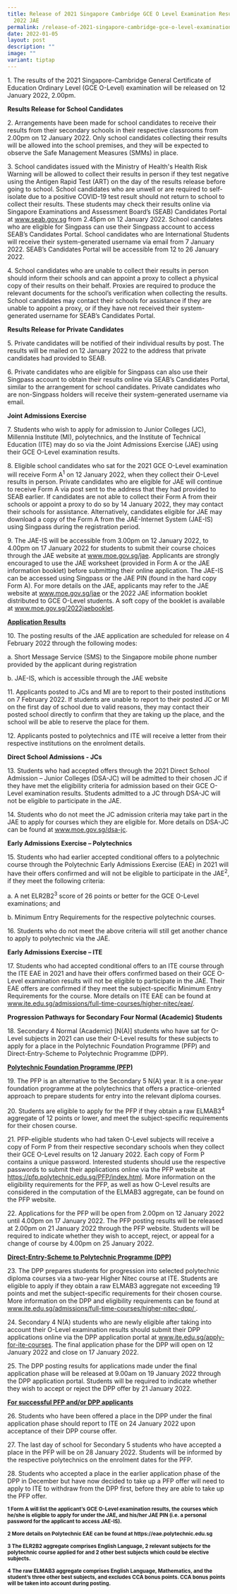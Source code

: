 ```yaml
---
title: Release of 2021 Singapore Cambridge GCE O Level Examination Results and
  2022 JAE
permalink: /release-of-2021-singapore-cambridge-gce-o-level-examination-results-and-2022-jae/
date: 2022-01-05
layout: post
description: ""
image: ""
variant: tiptap
---
```

<p>1. The results of the 2021 Singapore-Cambridge General Certificate of
Education Ordinary Level (GCE O-Level) examination will be released on
12 January 2022, 2.00pm.</p>
<p><strong>Results Release for School Candidates</strong>
</p>
<p>2. Arrangements have been made for school candidates to receive their
results from their secondary schools in their respective classrooms from
2.00pm on 12 January 2022. Only school candidates collecting their results
will be allowed into the school premises, and they will be expected to
observe the Safe Management Measures (SMMs) in place.</p>
<p>3. School candidates issued with the Ministry of Health's Health Risk
Warning will be allowed to collect their results in person if they test
negative using the Antigen Rapid Test (ART) on the day of the results release
before going to school. School candidates who are unwell or are required
to self-isolate due to a positive COVID-19 test result should not return
to school to collect their results. These students may check their results
online via Singapore Examinations and Assessment Board’s (SEAB) Candidates
Portal at <a href="https://www.seab.gov.sg/" rel="noopener noreferrer nofollow" target="_blank"><u>www.seab.gov.sg</u></a> from
2.45pm on 12 January 2022. School candidates who are eligible for Singpass
can use their Singpass account to access SEAB’s Candidates Portal. School
candidates who are International Students will receive their system-generated
username via email from 7 January 2022. SEAB’s Candidates Portal will be
accessible from 12 to 26 January 2022.</p>
<p>4. School candidates who are unable to collect their results in person
should inform their schools and can appoint a proxy to collect a physical
copy of their results on their behalf. Proxies are required to produce
the relevant documents for the school’s verification when collecting the
results. School candidates may contact their schools for assistance if
they are unable to appoint a proxy, or if they have not received their
system- generated username for SEAB’s Candidates Portal.</p>
<p><strong>Results Release for Private Candidates</strong>
</p>
<p>5. Private candidates will be notified of their individual results by
post. The results will be mailed on 12 January 2022 to the address that
private candidates had provided to SEAB.</p>
<p>6. Private candidates who are eligible for Singpass can also use their
Singpass account to obtain their results online via SEAB’s Candidates Portal,
similar to the arrangement for school candidates. Private candidates who
are non-Singpass holders will receive their system-generated username via
email.</p>
<p><strong>Joint Admissions Exercise</strong>
</p>
<p>7. Students who wish to apply for admission to Junior Colleges (JC), Millennia
Institute (MI), polytechnics, and the Institute of Technical Education
(ITE) may do so via the Joint Admissions Exercise (JAE) using their GCE
O-Level examination results.</p>
<p>8. Eligible school candidates who sat for the 2021 GCE O-Level examination
will receive Form A<sup>1</sup> on 12 January 2022, when they collect their
O-Level results in person. Private candidates who are eligible for JAE
will continue to receive Form A via post sent to the address that they
had provided to SEAB earlier. If candidates are not able to collect their
Form A from their schools or appoint a proxy to do so by 14 January 2022,
they may contact their schools for assistance. Alternatively, candidates
eligible for JAE may download a copy of the Form A from the JAE-Internet
System (JAE-IS) using Singpass during the registration period.</p>
<p>9. The JAE-IS will be accessible from 3.00pm on 12 January 2022, to 4.00pm
on 17 January 2022 for students to submit their course choices through
the JAE website at <a href="https://www.seab.gov.sg/" rel="noopener noreferrer nofollow" target="_blank"><u>www.moe.gov.sg/jae</u></a>. Applicants
are strongly encouraged to use the JAE worksheet (provided in Form A or
the JAE information booklet) before submitting their online application.
The JAE-IS can be accessed using Singpass or the JAE PIN (found in the
hard copy Form A). For more details on the JAE, applicants may refer to
the JAE website at <a href="https://www.seab.gov.sg/" rel="noopener noreferrer nofollow" target="_blank"><u>www.moe.gov.sg/jae</u></a> or the 2022
JAE information booklet distributed to GCE O-Level students. A soft copy
of the booklet is available at <a href="https://www.seab.gov.sg/" rel="noopener noreferrer nofollow" target="_blank"><u>www.moe.gov.sg/2022jaebooklet</u></a>.</p>
<p><strong><u>Application Results</u></strong>
</p>
<p>10. The posting results of the JAE application are scheduled for release
on 4 February 2022 through the following modes:</p>
<p>a. Short Message Service (SMS) to the Singapore mobile phone number provided
by the applicant during registration</p>
<p>b. JAE-IS, which is accessible through the JAE website</p>
<p>11. Applicants posted to JCs and MI are to report to their posted institutions
on 7 February 2022. If students are unable to report to their posted JC
or MI on the first day of school due to valid reasons, they may contact
their posted school directly to confirm that they are taking up the place,
and the school will be able to reserve the place for them.</p>
<p>12. Applicants posted to polytechnics and ITE will receive a letter from
their respective institutions on the enrolment details.</p>
<p><strong>Direct School Admissions - JCs</strong>
</p>
<p>13. Students who had accepted offers through the 2021 Direct School Admission
– Junior Colleges (DSA-JC) will be admitted to their chosen JC if they
have met the eligibility criteria for admission based on their GCE O-Level
examination results. Students admitted to a JC through DSA-JC will not
be eligible to participate in the JAE.</p>
<p>14. Students who do not meet the JC admission criteria may take part in
the JAE to apply for courses which they are eligible for. More details
on DSA-JC can be found at <a href="https://www.seab.gov.sg/" rel="noopener noreferrer nofollow" target="_blank"><u>www.moe.gov.sg/dsa-jc</u></a>.</p>
<p><strong>Early Admissions Exercise – Polytechnics</strong>
</p>
<p>15. Students who had earlier accepted conditional offers to a polytechnic
course through the Polytechnic Early Admissions Exercise (EAE) in 2021
will have their offers confirmed and will not be eligible to participate
in the JAE<sup>2</sup>, if they meet the following criteria:</p>
<p>a. A net ELR2B2<sup>3</sup> score of 26 points or better for the GCE O-Level
examinations; and</p>
<p>b. Minimum Entry Requirements for the respective polytechnic courses.</p>
<p>16. Students who do not meet the above criteria will still get another
chance to apply to polytechnic via the JAE.</p>
<p><strong>Early Admissions Exercise – ITE</strong>
</p>
<p>17. Students who had accepted conditional offers to an ITE course through
the ITE EAE in 2021 and have their offers confirmed based on their GCE
O-Level examination results will not be eligible to participate in the
JAE. Their EAE offers are confirmed if they meet the subject-specific Minimum
Entry Requirements for the course. More details on ITE EAE can be found
at <a href="https://www.seab.gov.sg/" rel="noopener noreferrer nofollow" target="_blank"><u>www.ite.edu.sg/admissions/full-time-courses/higher-nitec/eae/</u></a>.</p>
<p><strong>Progression Pathways for Secondary Four Normal (Academic) Students</strong>
</p>
<p>18. Secondary 4 Normal (Academic) [N(A)] students who have sat for O-Level
subjects in 2021 can use their O-Level results for these subjects to apply
for a place in the Polytechnic Foundation Programme (PFP) and Direct-Entry-Scheme
to Polytechnic Programme (DPP).</p>
<p><strong><u>Polytechnic Foundation Programme (PFP)</u></strong>
</p>
<p>19. The PFP is an alternative to the Secondary 5 N(A) year. It is a one-year
foundation programme at the polytechnics that offers a practice-oriented
approach to prepare students for entry into the relevant diploma courses.</p>
<p>20. Students are eligible to apply for the PFP if they obtain a raw ELMAB3<sup>4 </sup>aggregate
of 12 points or lower, and meet the subject-specific requirements for their
chosen course.</p>
<p>21. PFP-eligible students who had taken O-Level subjects will receive
a copy of Form P from their respective secondary schools when they collect
their GCE O-Level results on 12 January 2022. Each copy of Form P contains
a unique password. Interested students should use the respective passwords
to submit their applications online via the PFP website at <a href="https://www.seab.gov.sg/" rel="noopener noreferrer nofollow" target="_blank"><u>https://pfp.polytechnic.edu.sg/PFP/index.html</u></a>.
More information on the eligibility requirements for the PFP, as well as
how O-Level results are considered in the computation of the ELMAB3 aggregate,
can be found on the PFP website.</p>
<p>22. Applications for the PFP will be open from 2.00pm on 12 January 2022
until 4.00pm on 17 January 2022. The PFP posting results will be released
at 2.00pm on 21 January 2022 through the PFP website. Students will be
required to indicate whether they wish to accept, reject, or appeal for
a change of course by 4.00pm on 25 January 2022.</p>
<p><strong><u>Direct-Entry-Scheme to Polytechnic Programme (DPP)</u></strong>
</p>
<p>23. The DPP prepares students for progression into selected polytechnic
diploma courses via a two-year Higher Nitec course at ITE. Students are
eligible to apply if they obtain a raw ELMAB3 aggregate not exceeding 19
points and met the subject-specific requirements for their chosen course.
More information on the DPP and eligibility requirements can be found at
<a href="https://www.seab.gov.sg/" rel="noopener noreferrer nofollow" target="_blank"><u>www.ite.edu.sg/admissions/full-time-courses/higher-nitec-dpp/</u>
</a>.</p>
<p>24. Secondary 4 N(A) students who are newly eligible after taking into
account their O-Level examination results should submit their DPP applications
online via the DPP application portal at <a href="https://www.seab.gov.sg/" rel="noopener noreferrer nofollow" target="_blank"><u>www.ite.edu.sg/apply-for-ite-courses</u></a>.
The final application phase for the DPP will open on 12 January 2022 and
close on 17 January 2022.</p>
<p>25. The DPP posting results for applications made under the final application
phase will be released at 9.00am on 19 January 2022 through the DPP application
portal. Students will be required to indicate whether they wish to accept
or reject the DPP offer by 21 January 2022.</p>
<p><strong><u>For successful PFP and/or DPP applicants</u></strong>
</p>
<p>26. Students who have been offered a place in the DPP under the final
application phase should report to ITE on 24 January 2022 upon acceptance
of their DPP course offer.</p>
<p>27. The last day of school for Secondary 5 students who have accepted
a place in the PFP will be on 28 January 2022. Students will be informed
by the respective polytechnics on the enrolment dates for the PFP.</p>
<p>28. Students who accepted a place in the earlier application phase of
the DPP in December but have now decided to take up a PFP offer will need
to apply to ITE to withdraw from the DPP first, before they are able to
take up the PFP offer.</p>
<p><strong><sup>1 Form A will list the applicant’s GCE O-Level examination results, the courses which he/she is eligible to apply for under the JAE, and his/her JAE PIN (i.e. a personal password for the applicant to access JAE-IS).</sup></strong>
</p>
<p><strong><sup>2 More details on Polytechnic EAE can be found at https://eae.polytechnic.edu.sg</sup></strong>
</p>
<p><strong><sup>3 The ELR2B2 aggregate comprises English Language, 2 relevant subjects for the polytechnic course applied for and 2 other best subjects which could be elective subjects.</sup></strong>
</p>
<p><strong><sup>4 The raw ELMAB3 aggregate comprises English Language, Mathematics, and the student’s three other best subjects, and excludes CCA bonus points. CCA bonus points will be taken into account during posting.</sup></strong>
</p>
<p></p>